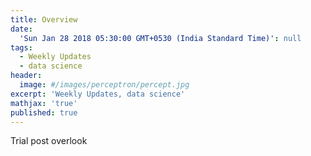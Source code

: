 ```yaml
---
title: Overview
date:
  'Sun Jan 28 2018 05:30:00 GMT+0530 (India Standard Time)': null
tags:
  - Weekly Updates
  - data science
header:
  image: #/images/perceptron/percept.jpg
excerpt: 'Weekly Updates, data science'
mathjax: 'true'
published: true
---
```

Trial post overlook

